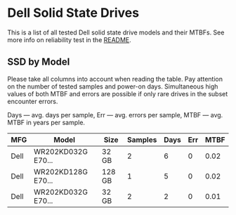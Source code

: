 Dell Solid State Drives
=======================

This is a list of all tested Dell solid state drive models and their MTBFs. See
more info on reliability test in the [README](https://github.com/linuxhw/SMART).

SSD by Model
------------

Please take all columns into account when reading the table. Pay attention on the
number of tested samples and power-on days. Simultaneous high values of both MTBF
and errors are possible if only rare drives in the subset encounter errors.

Days   — avg. days per sample,
Err    — avg. errors per sample,
MTBF   — avg. MTBF in years per sample.

| MFG       | Model              | Size   | Samples | Days  | Err   | MTBF   |
|-----------|--------------------|--------|---------|-------|-------|--------|
| Dell      | WR202KD032G E70... | 32 GB  | 2       | 6     | 0     | 0.02   |
| Dell      | WR202KD128G E70... | 128 GB | 1       | 5     | 0     | 0.02   |
| Dell      | WR202KD032G E70... | 32 GB  | 2       | 2     | 0     | 0.01   |
